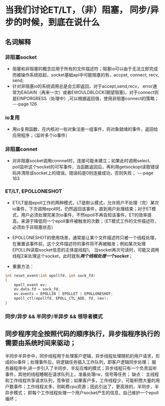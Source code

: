# 当我们讨论ET/LT，（非）阻塞， 同步/异步的时候，到底在说什么

## 名词解释

### 非阻塞socket
- 阻塞和非阻塞的概念应用于所有的文件描述符；阻塞io可以由于无法立即完成而被操作系统挂起，socket基础api中可能阻塞的有，accpet, connect, recv, send;
- 针对非阻塞io的系统调用总是会立即返回，对于accept,send,recv， error通常为EAGAIN（再来一次）或者EWOULDBLOCK(期望阻塞)，对于connect则是EINPORGRESS（处理中）,可以根据返回值，使用非阻塞connect的策略；   ---page 126

### io复用
- 用io复用函数，在内核对一些对象注册一组事件，将对象就绪的事件，返回给应用程序；（监听多个io事件）

### 非阻塞connet
- 对非阻塞socket调用connnet时，连接可能未建立；如果此时调用select、poll监听这个socket的可写事件，当函数返回后，再利用getsockopt读取错误码并清除该socket上的错误。错误码是0则连接成功，否则失败； ---page 163

### ET/LT, EPOLLONESHOT
- ET/LT是指epoll工作的两种模式，LT是默认模式，允许用户不处理（完）某次io事件，下次调用epoll时，仍然返回该事件，直到用户处理结束；对于ET模式，用户必须处理完某次io事件，不然epoll不再告知该事件。ET的效率提高，来源于降低同一个epoll事件被触发的次数；（ET模式工作的文件描述符，必须处于非阻塞状态）
- EPOLLONESHOT的使用场景，通常是让某个文件描述符只被一个线程处理，在重置该事件前，这个文件描述符的事件将不再被触发；例如某次处理EPOLLIN读取socket信息的主体是线程1， 当socket再次可读时，可能又调用线程2来处理这个socket，此时就有***两个线程处理一个socket***；

- 重置方法：
``` c++
int reset_event(int epollfd, int sock_fd)
{
    epoll_event ev;
    ev.data.fd = sock_fd;
    ev.events = EPOLLIN | EPOLLET | EPOLLONESHOT;
    epoll_ctl(epollfd, EPOLL_CTL_ADD, fd, &ev);
}
```

### 同步/异步 && 半同步/半异步 && 领导者模式
同步程序完全按照代码的顺序执行，异步指程序执行的需要由系统时间来驱动；
---

半同步半异步中，同步线程用于处理客户逻辑，异步线程处理随机的用户请求，形成的io事件；处理事件后，将逻辑任务插入工作队列，即客户逻辑同步处理；
服务器程序中,进一步引入了半同步、半反应堆的模式；异步线程只有一个负责监听事件，其他的线程睡眠在请求队列上，准备处理rw，信号等任务；
缺点： 主线程和工作线程共享请求队列，竞争锁；如果客户多，工作线程少，可能积攒大量的用户数事件；工作线程太多，则耗费cpu资源；因此引出了，更高效的，半同步，半异步模式； 即每个工作线程处理一个用户socket产生的信息，自己维护一个epoll循环；
